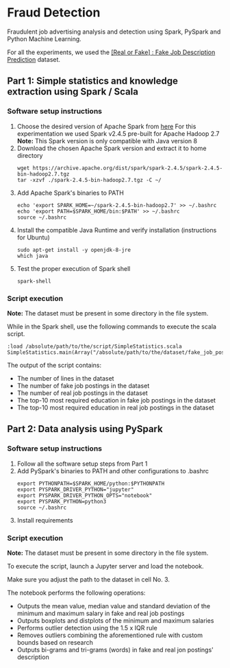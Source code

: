 # Fraud Detection
Fraudulent job advertising analysis and detection using Spark, PySpark and Python Machine Learning.

For all the experiments, we used the [[Real or Fake] : Fake Job Description Prediction](https://www.kaggle.com/shivamb/real-or-fake-fake-jobposting-prediction) dataset.

## Part 1: Simple statistics and knowledge extraction using Spark / Scala

### Software setup instructions

1. Choose the desired version of Apache Spark from [here](https://spark.apache.org/downloads.html)
    For this experimentation we used Spark v2.4.5 pre-built for Apache Hadoop 2.7<br>
    **Note:** This Spark version is only compatible with Java version 8
2. Download the chosen Apache Spark version and extract it to home directory
    ```console
    wget https://archive.apache.org/dist/spark/spark-2.4.5/spark-2.4.5-bin-hadoop2.7.tgz
    tar -xzvf ./spark-2.4.5-bin-hadoop2.7.tgz -C ~/
    ```
3. Add Apache Spark's binaries to PATH
    ```console
    echo 'export SPARK_HOME=~/spark-2.4.5-bin-hadoop2.7' >> ~/.bashrc
    echo 'export PATH=$SPARK_HOME/bin:$PATH' >> ~/.bashrc
    source ~/.bashrc
    ```
4. Install the compatible Java Runtime and verify installation (instructions for Ubuntu)
    ```console
    sudo apt-get install -y openjdk-8-jre
    which java
    ```
5. Test the proper execution of Spark shell
    ```console
    spark-shell
    ```

### Script execution

**Note:** The dataset must be present in some directory in the file system.

While in the Spark shell, use the following commands to execute the scala script.
```console
:load /absolute/path/to/the/script/SimpleStatistics.scala
SimpleStatistics.main(Array("/absolute/path/to/the/dataset/fake_job_postings.csv"))
```

The output of the script contains:
* The number of lines in the dataset
* The number of fake job postings in the dataset
* The number of real job postings in the dataset
* The top-10 most required education in fake job postings in the dataset
* The top-10 most required education in real job postings in the dataset

## Part 2: Data analysis using PySpark

### Software setup instructions

1. Follow all the software setup steps from Part 1
2. Add PySpark's binaries to PATH and other configurations to .bashrc
    ```console
    export PYTHONPATH=$SPARK_HOME/python:$PYTHONPATH
    export PYSPARK_DRIVER_PYTHON="jupyter"
    export PYSPARK_DRIVER_PYTHON_OPTS="notebook"
    export PYSPARK_PYTHON=python3
    source ~/.bashrc
    ```
3. Install requirements

### Script execution

**Note:** The dataset must be present in some directory in the file system.

To execute the script, launch a Jupyter server and load the notebook.

Make sure you adjust the path to the dataset in cell No. 3.

The notebook performs the following operations:
* Outputs the mean value, median value and standard deviation of the minimum and maximum salary in fake and real job postings
* Outputs boxplots and distplots of the minimum and maximum salaries
* Performs outlier detection using the 1.5 x IQR rule
* Removes outliers combining the aforementioned rule with custom bounds based on research
* Outputs bi-grams and tri-grams (words) in fake and real jon postings' description
